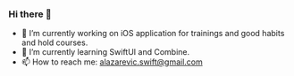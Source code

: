 ### Hi there 👋

- 🔭 I’m currently working on iOS application for trainings and good habits and hold courses.
- 🌱 I’m currently learning SwiftUI and Combine.
- 📫 How to reach me: alazarevic.swift@gmail.com
